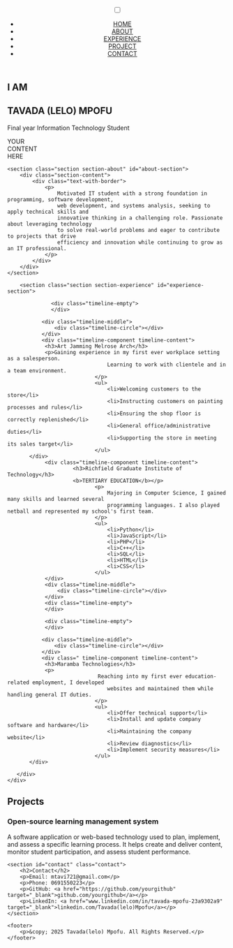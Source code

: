 <!DOCTYPE html>
<html lang="en">
<head>
    <meta charset="UTF-8">
    <meta name="viewport" content="width=device-width, initial-scale=1.0">
    <title>Portfolio</title>
    <link rel="stylesheet" href="newstyle.css">
    <link rel="stylesheet" href="https://cdnjs.cloudflare.com/ajax/libs/font-awesome/6.0.0/css/all.min.css">
</head>
<body>
<header>
    <label class="hamburger-menu" for="menu-button">
        <span class="bar"></span>
        <span class="bar"></span>
        <span class="bar"></span>
    </label>
    <input type="checkbox" id="menu-button">
    <nav class="main-navbar">
        <ul>
            <li><a href="#home-section">HOME</a></li>
            <li><a href="#about-section">ABOUT</a></li>
            <li><a href="#experience-section">EXPERIENCE</a></li>
            <li><a href="#project-section">PROJECT</a></li>
            <li><a href="#contact-section">CONTACT</a></li>
        </ul>
    </nav>
</header>
<main class="container">
    <section class="section section-hero" id="home-section">
        <div class="hero-section-content">
            <h1>I AM</h1>
            <h1>TAVADA (LELO) MPOFU</h1>
            <p class="tag-line">Final year Information Technology Student</p>
			<div class="card">
        <div class="card-overlay"></div>
        <div class="card-inner">YOUR<br>CONTENT<br>HERE</div>
    </div>
            <div class="social-icons-wrapper">
                <a href="#"><i class="fa-brands fa-github"></i></a>
                <a href="#"><i class="fa-brands fa-instagram"></i></a>
                <a href="#"><i class="fa-brands fa-twitter"></i></a>
                <a href="#"><i class="fa-brands fa-linkedin"></i></a>
            </div>
        </div>
    </section>
	 

    <section class="section section-about" id="about-section">
        <div class="section-content">
            <div class="text-with-border">
                <p>
                    Motivated IT student with a strong foundation in programming, software development,
                    web development, and systems analysis, seeking to apply technical skills and
                    innovative thinking in a challenging role. Passionate about leveraging technology
                    to solve real-world problems and eager to contribute to projects that drive
                    efficiency and innovation while continuing to grow as an IT professional.
                </p>
            </div>
        </div>
    </section>
        
		<section class="section section-experience" id="experience-section">
<style>@import url('https://fonts.googleapis.com/css2?family=Jost:wght@200;300;400&display=swap');</style>
<!--This is the main container that contains the whole timeline.-->
<section class="design-section">
<div class="timeline">

                  <div class="timeline-empty">
                  </div>

               <div class="timeline-middle">
                   <div class="timeline-circle"></div>
               </div>
               <div class="timeline-component timeline-content">
                <h3>Art Jamming Melrose Arch</h3>
                <p>Gaining experience in my first ever workplace setting as a salesperson.
                                    Learning to work with clientele and in a team environment.
                                </p>
                                <ul>
                                    <li>Welcoming customers to the store</li>
                                    <li>Instructing customers on painting processes and rules</li>
                                    <li>Ensuring the shop floor is correctly replenished</li>
                                    <li>General office/administrative duties</li>
                                    <li>Supporting the store in meeting its sales target</li>
                                </ul>
           </div>
                <div class="timeline-component timeline-content">
                         <h3>Richfield Graduate Institute of Technology</h3>
                         <b>TERTIARY EDUCATION</b></p>
                                <p>
                                    Majoring in Computer Science, I gained many skills and learned several
                                    programming languages. I also played netball and represented my school's first team.
                                </p>
                                <ul>
                                    <li>Python</li>
                                    <li>JavaScript</li>
                                    <li>PHP</li>
                                    <li>C++</li>
                                    <li>SQL</li>
                                    <li>HTML</li>
                                    <li>CSS</li>
                                </ul>
                </div>
                <div class="timeline-middle">
                    <div class="timeline-circle"></div>
                </div>
                <div class="timeline-empty">
                </div>

                <div class="timeline-empty">
                </div>

               <div class="timeline-middle">
                   <div class="timeline-circle"></div>
               </div>
               <div class=" timeline-component timeline-content">
                <h3>Maramba Technologies</h3>
                <p>
                                 Reaching into my first ever education-related employment, I developed
                                    websites and maintained them while handling general IT duties.
                                </p>
                                <ul>
                                    <li>Offer technical support</li>
                                    <li>Install and update company software and hardware</li>
                                    <li>Maintaining the company website</li>
                                    <li>Review diagnostics</li>
                                    <li>Implement security measures</li>
                                </ul>
           </div>

       </div>
    </div> 
</section>
<section id="projects" class="projects">
        <h2>Projects</h2>
        <div class="project">
            <h3>Open-source learning management system</h3>
            <p>
                A software application or web-based technology used to plan, implement, and assess a specific learning process.
                It helps create and deliver content, monitor student participation, and assess student performance.
            </p>
        </div>
    </section>

    <section id="contact" class="contact">
        <h2>Contact</h2>
        <p>Email: mtavi721@gmail.com</p>
        <p>Phone: 0691550223</p>
        <p>GitHub: <a href="https://github.com/yourgithub" target="_blank">github.com/yourgithub</a></p>
        <p>LinkedIn: <a href="www.linkedin.com/in/tavada-mpofu-23a9302a9" target="_blank">linkedin.com/Tavada(lelo)Mpofu</a></p>
    </section>

    <footer>
        <p>&copy; 2025 Tavada(lelo) Mpofu. All Rights Reserved.</p>
    </footer>
</body>
</html>
